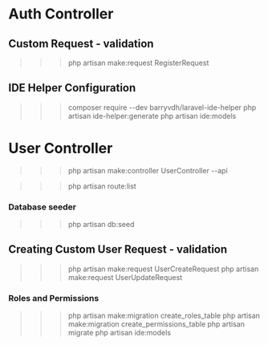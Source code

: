 # Auth Controller
## Custom Request - validation
>>> php artisan make:request RegisterRequest

## IDE Helper Configuration
>>> composer require --dev barryvdh/laravel-ide-helper
>>> php artisan ide-helper:generate
>>> php artisan ide:models

# User Controller
>>> php artisan make:controller UserController --api

>>> php artisan route:list

### Database seeder
>>> php artisan db:seed

## Creating Custom User Request - validation
>>> php artisan make:request UserCreateRequest
>>> php artisan make:request UserUpdateRequest

### Roles and Permissions
>>> php artisan make:migration create_roles_table
>>> php artisan make:migration create_permissions_table
>>> php artisan migrate
>>> php artisan ide:models